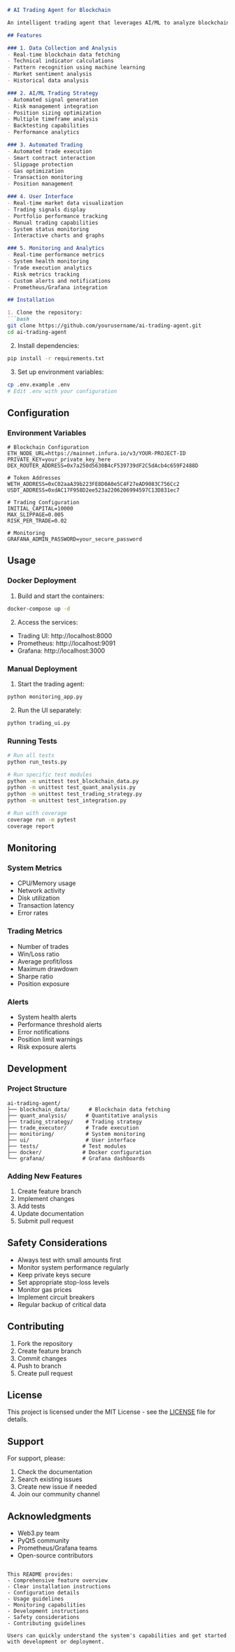 ```markdown:README.md
# AI Trading Agent for Blockchain

An intelligent trading agent that leverages AI/ML to analyze blockchain data and execute automated trading strategies on decentralized exchanges.

## Features

### 1. Data Collection and Analysis
- Real-time blockchain data fetching
- Technical indicator calculations
- Pattern recognition using machine learning
- Market sentiment analysis
- Historical data analysis

### 2. AI/ML Trading Strategy
- Automated signal generation
- Risk management integration
- Position sizing optimization
- Multiple timeframe analysis
- Backtesting capabilities
- Performance analytics

### 3. Automated Trading
- Automated trade execution
- Smart contract interaction
- Slippage protection
- Gas optimization
- Transaction monitoring
- Position management

### 4. User Interface
- Real-time market data visualization
- Trading signals display
- Portfolio performance tracking
- Manual trading capabilities
- System status monitoring
- Interactive charts and graphs

### 5. Monitoring and Analytics
- Real-time performance metrics
- System health monitoring
- Trade execution analytics
- Risk metrics tracking
- Custom alerts and notifications
- Prometheus/Grafana integration

## Installation

1. Clone the repository:
```bash
git clone https://github.com/yourusername/ai-trading-agent.git
cd ai-trading-agent
```

2. Install dependencies:
```bash
pip install -r requirements.txt
```

3. Set up environment variables:
```bash
cp .env.example .env
# Edit .env with your configuration
```

## Configuration

### Environment Variables
```env
# Blockchain Configuration
ETH_NODE_URL=https://mainnet.infura.io/v3/YOUR-PROJECT-ID
PRIVATE_KEY=your_private_key_here
DEX_ROUTER_ADDRESS=0x7a250d5630B4cF539739dF2C5dAcb4c659F2488D

# Token Addresses
WETH_ADDRESS=0xC02aaA39b223FE8D0A0e5C4F27eAD9083C756Cc2
USDT_ADDRESS=0xdAC17F958D2ee523a2206206994597C13D831ec7

# Trading Configuration
INITIAL_CAPITAL=10000
MAX_SLIPPAGE=0.005
RISK_PER_TRADE=0.02

# Monitoring
GRAFANA_ADMIN_PASSWORD=your_secure_password
```

## Usage

### Docker Deployment
1. Build and start the containers:
```bash
docker-compose up -d
```

2. Access the services:
- Trading UI: http://localhost:8000
- Prometheus: http://localhost:9091
- Grafana: http://localhost:3000

### Manual Deployment
1. Start the trading agent:
```bash
python monitoring_app.py
```

2. Run the UI separately:
```bash
python trading_ui.py
```

### Running Tests
```bash
# Run all tests
python run_tests.py

# Run specific test modules
python -m unittest test_blockchain_data.py
python -m unittest test_quant_analysis.py
python -m unittest test_trading_strategy.py
python -m unittest test_integration.py

# Run with coverage
coverage run -m pytest
coverage report
```

## Monitoring

### System Metrics
- CPU/Memory usage
- Network activity
- Disk utilization
- Transaction latency
- Error rates

### Trading Metrics
- Number of trades
- Win/Loss ratio
- Average profit/loss
- Maximum drawdown
- Sharpe ratio
- Position exposure

### Alerts
- System health alerts
- Performance threshold alerts
- Error notifications
- Position limit warnings
- Risk exposure alerts

## Development

### Project Structure
```
ai-trading-agent/
├── blockchain_data/      # Blockchain data fetching
├── quant_analysis/      # Quantitative analysis
├── trading_strategy/    # Trading strategy
├── trade_executor/      # Trade execution
├── monitoring/          # System monitoring
├── ui/                  # User interface
├── tests/              # Test modules
├── docker/             # Docker configuration
└── grafana/            # Grafana dashboards
```

### Adding New Features
1. Create feature branch
2. Implement changes
3. Add tests
4. Update documentation
5. Submit pull request

## Safety Considerations

- Always test with small amounts first
- Monitor system performance regularly
- Keep private keys secure
- Set appropriate stop-loss levels
- Monitor gas prices
- Implement circuit breakers
- Regular backup of critical data

## Contributing

1. Fork the repository
2. Create feature branch
3. Commit changes
4. Push to branch
5. Create pull request

## License

This project is licensed under the MIT License - see the [LICENSE](LICENSE) file for details.

## Support

For support, please:
1. Check the documentation
2. Search existing issues
3. Create new issue if needed
4. Join our community channel

## Acknowledgments

- Web3.py team
- PyQt5 community
- Prometheus/Grafana teams
- Open-source contributors
```

This README provides:
- Comprehensive feature overview
- Clear installation instructions
- Configuration details
- Usage guidelines
- Monitoring capabilities
- Development instructions
- Safety considerations
- Contributing guidelines

Users can quickly understand the system's capabilities and get started with development or deployment.
